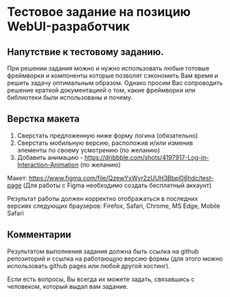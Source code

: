 # Тестовое задание на позицию WebUI-разработчик

## Напутствие к тестовому заданию.
При решении задания можно и нужно использовать любые готовые фреймворки и компоненты которые позволят сэкономить Вам время и решить задачу оптимальным образом. Однако просим Вас сопроводить решение краткой документацией о том, какие фреймворки или библиотеки были использованы и почему. 

## Верстка макета

1. Сверстать предложенную ниже форму логина (обязательно)
2. Сверстать мобильную версию, расположив и/или изменив элементы по своему усмотрению (по желанию)
3. Добавить анимацию - https://dribbble.com/shots/4197917-Log-in-Interaction-Animation (по желанию)

Макет: https://www.figma.com/file/QzewYxWyr2zUUH3Bbpl06hdc/test-page
(Для работы с Figma необходимо создать бесплатный аккаунт)

Результат работы должен корректно отображаться в последних версиях следующих браузеров: Firefox, Safari, Chrome, MS Edge, Mobile Safari

## Комментарии

Результатом выполнения задания должна быть ссылка на github репозиторий и ссылка на работающую версию формы (для этого можно использовать github pages или любой другой хостинг).

Если есть вопросы, Вы всегда их можете задать, связавшись с человеком, который выдал вам задание.
